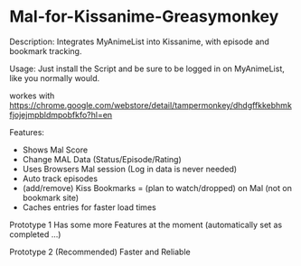 # Mal-for-Kissanime-Greasymonkey

Description:
Integrates MyAnimeList into Kissanime, with episode and bookmark tracking.

Usage: Just install the Script and be sure to be logged in on MyAnimeList, like you normally would.

workes with https://chrome.google.com/webstore/detail/tampermonkey/dhdgffkkebhmkfjojejmpbldmpobfkfo?hl=en

Features:
- Shows Mal Score
- Change MAL Data (Status/Episode/Rating)
- Uses Browsers Mal session (Log in data is never needed)
- Auto track episodes
- (add/remove) Kiss Bookmarks = (plan to watch/dropped) on Mal (not on bookmark site)
- Caches entries for faster load times

Prototype 1
Has some more Features at the moment (automatically set as completed ...)

Prototype 2 (Recommended)
Faster and Reliable
